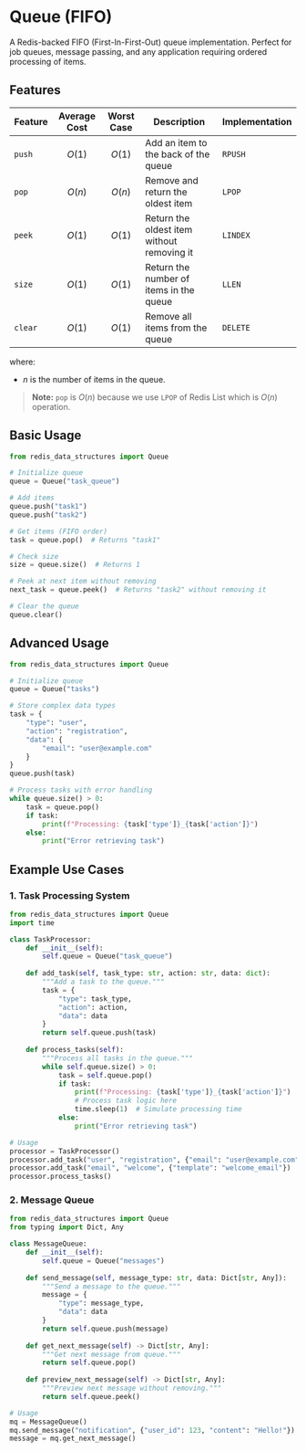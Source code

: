 # Queue (FIFO)

A Redis-backed FIFO (First-In-First-Out) queue implementation. Perfect for job queues, message passing, and any application requiring ordered processing of items.

## Features

| Feature | Average Cost | Worst Case | Description | Implementation |
| --- | :---: | :---: | --- | --- |
| `push` | $O(1)$ | $O(1)$ | Add an item to the back of the queue | `RPUSH` |
| `pop` | $O(n)$ | $O(n)$ | Remove and return the oldest item | `LPOP` |
| `peek` | $O(1)$ | $O(1)$ | Return the oldest item without removing it | `LINDEX` |
| `size` | $O(1)$ | $O(1)$ | Return the number of items in the queue | `LLEN` |
| `clear` | $O(1)$ | $O(1)$ | Remove all items from the queue | `DELETE` |

where:

- $n$ is the number of items in the queue.

> **Note:** `pop` is $O(n)$ because we use `LPOP` of Redis List which is $O(n)$ operation.

## Basic Usage

```python
from redis_data_structures import Queue

# Initialize queue
queue = Queue("task_queue")

# Add items
queue.push("task1")
queue.push("task2")

# Get items (FIFO order)
task = queue.pop()  # Returns "task1"

# Check size
size = queue.size()  # Returns 1

# Peek at next item without removing
next_task = queue.peek()  # Returns "task2" without removing it

# Clear the queue
queue.clear()
```

## Advanced Usage

```python
from redis_data_structures import Queue

# Initialize queue
queue = Queue("tasks")

# Store complex data types
task = {
    "type": "user",
    "action": "registration",
    "data": {
        "email": "user@example.com"
    }
}
queue.push(task)

# Process tasks with error handling
while queue.size() > 0:
    task = queue.pop()
    if task:
        print(f"Processing: {task['type']}_{task['action']}")
    else:
        print("Error retrieving task")
```

## Example Use Cases

### 1. Task Processing System

```python
from redis_data_structures import Queue
import time

class TaskProcessor:
    def __init__(self):
        self.queue = Queue("task_queue")
    
    def add_task(self, task_type: str, action: str, data: dict):
        """Add a task to the queue."""
        task = {
            "type": task_type,
            "action": action,
            "data": data
        }
        return self.queue.push(task)
    
    def process_tasks(self):
        """Process all tasks in the queue."""
        while self.queue.size() > 0:
            task = self.queue.pop()
            if task:
                print(f"Processing: {task['type']}_{task['action']}")
                # Process task logic here
                time.sleep(1)  # Simulate processing time
            else:
                print("Error retrieving task")

# Usage
processor = TaskProcessor()
processor.add_task("user", "registration", {"email": "user@example.com"})
processor.add_task("email", "welcome", {"template": "welcome_email"})
processor.process_tasks()
```

### 2. Message Queue

```python
from redis_data_structures import Queue
from typing import Dict, Any

class MessageQueue:
    def __init__(self):
        self.queue = Queue("messages")
    
    def send_message(self, message_type: str, data: Dict[str, Any]):
        """Send a message to the queue."""
        message = {
            "type": message_type,
            "data": data
        }
        return self.queue.push(message)
    
    def get_next_message(self) -> Dict[str, Any]:
        """Get next message from queue."""
        return self.queue.pop()
    
    def preview_next_message(self) -> Dict[str, Any]:
        """Preview next message without removing."""
        return self.queue.peek()

# Usage
mq = MessageQueue()
mq.send_message("notification", {"user_id": 123, "content": "Hello!"})
message = mq.get_next_message()
```
